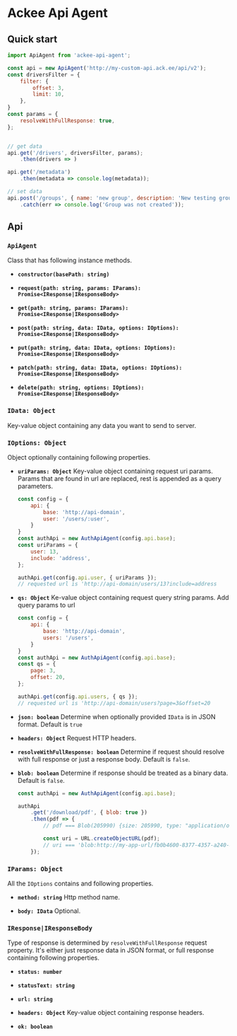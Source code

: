 # Ackee Api Agent

## Quick start

```js
import ApiAgent from 'ackee-api-agent';

const api = new ApiAgent('http://my-custom-api.ack.ee/api/v2');
const driversFilter = {
    filter: {
        offset: 3,
        limit: 10,
    },
}
const params = {
    resolveWithFullResponse: true,
};


// get data
api.get('/drivers', driversFilter, params);
    .then(drivers => )

api.get('/metadata')
    .then(metadata => console.log(metadata));

// set data
api.post('/groups', { name: 'new group', description: 'New testing group' })
    .catch(err => console.log('Group was not created'));
```

## Api

### `ApiAgent`

Class that has following instance methods.

* **`constructor(basePath: string)`**

* **`request(path: string, params: IParams): Promise<IResponse|IResponseBody>`**

* **`get(path: string, params: IParams): Promise<IResponse|IResponseBody>`**

* **`post(path: string, data: IData, options: IOptions): Promise<IResponse|IResponseBody>`**

* **`put(path: string, data: IData, options: IOptions): Promise<IResponse|IResponseBody>`**

* **`patch(path: string, data: IData, options: IOptions): Promise<IResponse|IResponseBody>`**

* **`delete(path: string, options: IOptions): Promise<IResponse|IResponseBody>`**

### `IData: Object`
Key-value object containing any data you want to send to server.

### `IOptions: Object`

Object optionally containing following properties.

* **`uriParams: Object`**
Key-value object containing request uri params. Params that are found in url are replaced,
rest is appended as a query parameters.

    ```js
    const config = {
        api: {
            base: 'http://api-domain',
            user: '/users/:user',
        }
    }
    const authApi = new AuthApiAgent(config.api.base);
    const uriParams = {
        user: 13,
        include: 'address',
    };

    authApi.get(config.api.user, { uriParams });
    // requested url is 'http://api-domain/users/13?include=address
    ```

* **`qs: Object`**
Ke-value object containing request query string params. Add query params to url

    ```js
    const config = {
        api: {
            base: 'http://api-domain',
            users: '/users',
        }
    }
    const authApi = new AuthApiAgent(config.api.base);
    const qs = {
        page: 3,
        offset: 20,
    };

    authApi.get(config.api.users, { qs });
    // requested url is 'http://api-domain/users?page=3&offset=20
    ```

* **`json: boolean`**
Determine when optionally provided `IData` is in JSON format. Default is `true`

* **`headers: Object`**
Request HTTP headers.

* **`resolveWithFullResponse: boolean`**
Determine if request should resolve with full response or just a response body. Default is `false`.

* **`blob: boolean`**
Determine if response should be treated as a binary data. Default is `false`.

    ```js
    const authApi = new AuthApiAgent(config.api.base);

    authApi
        .get('/download/pdf', { blob: true })
        .then(pdf => {
            // pdf === Blob(205990) {size: 205990, type: "application/octet-stream"}

            const uri = URL.createObjectURL(pdf);
            // uri === 'blob:http://my-app-url/fb0b4600-8377-4357-a240-8346e94a0384'
        });
    ```

### `IParams: Object`

All the `IOptions` contains and following properties.

* **`method: string`**
 Http method name.

* **`body: IData`**
Optional.

### `IResponse|IResponseBody`

Type of response is determined by `resolveWithFullResponse` request property. It's either
just response data in JSON format, or full response containing following properties.

* **`status: number`**

* **`statusText: string`**

* **`url: string`**

* **`headers: Object`**
Key-value object containing response headers.

* **`ok: boolean`**
